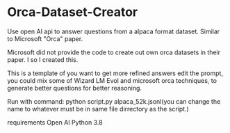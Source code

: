 # Orca-Dataset-Creator
Use open AI api to answer questions from a alpaca format dataset. Similar to Microsoft "Orca" paper.


Microsoft did not provide the code to create out own orca datasets in their paper. I so I created this.

This is a template of you want to get more refined answers edit the prompt, you could mix some of Wizard LM Evol and microsoft orca techniques, to generate better questions for better reasoning.

Run with command: python script.py alpaca_52k.jsonl(you can change the name to whatever must be in same file dirrectory as the script.)

requirements
Open AI
Python 3.8
